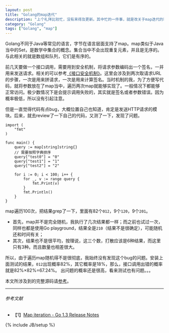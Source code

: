 ```yaml
---
layout: post
title: "Golang的map迭代"
description: "上个礼拜比较忙，没有来得及更新。其中忙的一件事，就是改关于map迭代的bug。问题很简单，主要讲一下我的低级失误和Golang的map迭代策略。"
category: "Golang"
tags: ["Golang", "map"]
---
```


Golang不同于Java等常见的语言，字节在语言层面支持了map。map类似于Java当中的Set，是数学中集合的概念。集合当中不会出现重复元素，并且是无序的。与此相关的就是数组和队列，它们是有序的。

前几天要做一个接口调用，需要用到安全机制，将请求参数编码出一个签名，一并用来发送请求。相关的可以参考[《接口安全机制》](http://blog.cyeam.com/framework/2014/08/18/go_hmacsha1)。这里会涉及到两次取请求URL的步骤，一次是用来拼请求，一次是用来计算签名。当时机制的我，为了方便写代码，就将参数放在了map当中，遍历两次map就能够实现了。一般情况下都能够正常访问。极少数情况下是会提示调用失败的，其实就是签名或者参数错误。因为概率极低，所以没有引起注意。

但是一直觉得代码有点bug，大概位置自己也知道，肯定是发送HTTP请求的模块。后来，就去review了一下自己的代码，又测了一下，发现了问题。

	import (
		"fmt"
	)
	
	func main() {
		query := map[string]string{}
		// 需要按照字典排序
		query["test0"] = "0"
		query["test1"] = "1"
		query["test2"] = "2"
	
		for i := 0; i < 100; i++ {
			for _, v := range query {
				fmt.Print(v)
			}
			fmt.Println()
		}
	}

map遍历100次，把结果grep了一下，里面有82个`012`，9个`120`，9个`201`。

+ 首先，map并不是完全随机，我执行了几次结果都一样；而之前也试过一次，同样也都是使用Go playground，结果全是`210`（结果不是很确定），可能随机还和时间有关；
+ 其次，结果也不是很平均，按理说，这三个数，打散应该是6种结果，而这里只有3种。而且数量也相差很大。

所以，由于遍历map随机得不是很彻底，我始终没有发现这个bug的问题。安装上面测试的结果，`012`出现概率82%，其它概率是18%，那么，接口调用出错的概率就是82%×82%=67.24%。
出问题的概率还是很高，看来测试也有问题。。。


本文所涉及到的完整源码请[参考](https://github.com/mnhkahn/go_code/blob/master/test_map.go)。

---

###### *参考文献*
+ 【1】[Map iteration - Go 1.3 Release Notes](http://golang.org/doc/go1.3#map)


{% include JB/setup %}